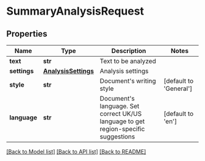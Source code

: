 # SummaryAnalysisRequest

## Properties
Name | Type | Description | Notes
------------ | ------------- | ------------- | -------------
**text** | **str** | Text to be analyzed | 
**settings** | [**AnalysisSettings**](AnalysisSettings.md) | Analysis settings | 
**style** | **str** | Document&#39;s writing style | [default to 'General']
**language** | **str** | Document&#39;s language. Set correct UK/US language to get region-specific suggestions | [default to 'en']

[[Back to Model list]](../README.md#documentation-for-models) [[Back to API list]](../README.md#documentation-for-api-endpoints) [[Back to README]](../README.md)


